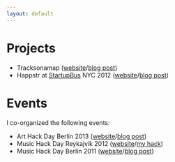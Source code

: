 ```yaml
---
layout: default
---
```


<div class="post">

# Projects

- Tracksonamap ([website](http://tracksonamap.com)/[blog post](/tracks-on-a-map-has-been-released))
- Happstr at [StartupBus](http://www.startupbus.com/) NYC 2012 ([website](http://www.happstr.com)/[blog post](/me-startupbus-nyc-2012))

# Events

I co-organized the following events:

- Art Hack Day Berlin 2013 ([website](http://www.arthackday.net/events/going-dark)/[blog post](/bringing-art-hack-day-to-berlin/))
- Music Hack Day Reykajvík 2012 ([website](http://reykjavik.musichackday.org)/[my hack](https://www.youtube.com/watch?v=wtu0U1d2jWM))
- Music Hack Day Berlin 2011 ([website](http://berlin.musichackday.org)/[blog post](/coming-up-music-hack-day-berlin))
